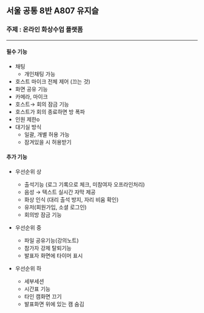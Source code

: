 
## 서울 공통 8반 A807 유지슬

### 주제 : 온라인 화상수업 플랫폼
---
#### 필수 기능
- 채팅
    - 개인채팅 가능
- 호스트 마이크 전체 제어 (끄는 것)
- 화면 공유 기능
- 카메라, 마이크
- 호스트→ 회의 잠금 기능
- 호스트가 회의 종료하면 방 폭파
- 인원 제한o
- 대기실 방식
    - 일괄, 개별 허용 가능
    - 잠겨있을 시 허용받기


#### 추가 기능
- 우선순위 상
    - 출석기능 (로그 기록으로 체크, 미참여자 오프라인처리)
    - 음성 → 텍스트 실시간 자막 제공
    - 화상 인식 (대리 출석 방지, 자리 비움 확인)
    - 유저(회원가입, 소셜 로그인)
    - 회의방 잠금 기능

- 우선순위 중
    - 파일 공유기능(강의노트)
    - 참가자 강제 탈퇴기능
    - 발표자 화면에 타이머 표시


- 우선순위 하
    - 세부세션
    - 시간표 기능
    - 타인 캠화면 끄기
    - 발표화면 위에 있는 캠 숨김
